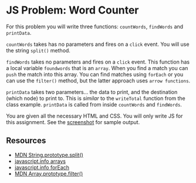 # JS Problem: Word Counter

For this problem you will write three functions: `countWords`, `findWords` and `printData`.

`countWords` takes has no parameters and fires on a `click` event. You will use the string `split()` method. 

`findWords` takes no parameters and fires on a `click` event. This function has a local variable `foundwords` that is an `array`. When you find a match you can `push` the match into this array. You can find matches using `forEach` or you can use the `filter()` method, but the latter approach uses `arrow functions`. 

`printData` takes two parameters... the data to print, and the destination (which node) to print to. This is _similar_ to the `writeTotal` function from the class example. `printData` is called from inside `countWords` and `findWords`. 

You are given all the necessary HTML and CSS. You will only write JS for this assignment. See the [screenshot](https://github.com/jsurmaczBU/js-problem-word-counter/blob/main/word-counter-screenshot.jpg) for sample output.

## Resources
- [MDN String.prototype.split()](https://developer.mozilla.org/en-US/docs/Web/JavaScript/Reference/Global_Objects/String/split)
- [javascript.info arrays](https://javascript.info/array)
- [javascript.info forEach](https://javascript.info/array-methods#iterate-foreach)
- [MDN Array.prototype.filter()](https://developer.mozilla.org/en-US/docs/Web/JavaScript/Reference/Global_Objects/Array/filter)

